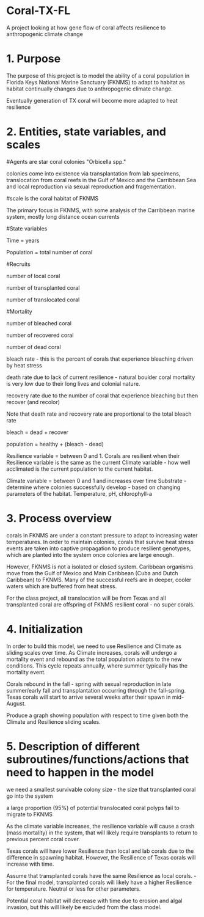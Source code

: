 # Coral-TX-FL
A project looking at how gene flow of coral affects resilience to anthropogenic climate change

# 1. Purpose 

The purpose of this project is to model the ability of a coral population in Florida Keys National Marine Sanctuary (FKNMS) to adapt to habitat as habitat continually changes due to anthropogenic climate change. 

Eventually generation of TX coral will become more adapted to heat resilience 

# 2. Entities, state variables, and scales

#Agents are star coral colonies "Orbicella spp."

colonies come into existence via transplantation from lab specimens, translocation from coral reefs in the Gulf of Mexico and the Carribbean Sea and local reproduction via sexual reproduction and fragementation.

#scale is the coral habitat of FKNMS

The primary focus in FKNMS, with some analysis of the Carribbean marine system, mostly long distance ocean currents

#State variables

Time = years

Population = total number of coral

#Recruits

number of local coral 

number of transplanted coral

number of translocated coral

#Mortality 

number of bleached coral

number of recovered coral

number of dead coral

bleach rate - this is the percent of corals that experience bleaching driven by heat stress 

death rate due to lack of current resilience - natural boulder coral mortality is very low due to their long lives and colonial nature.

recovery rate due to the number of coral that experience bleaching but then recover (and recolor)

Note that death rate and recovery rate are proportional to the total bleach rate 

bleach = dead + recover

population = healthy + (bleach - dead)

Resilience variable = between 0 and 1. Corals are resilient when their Resilience variable is the same as the current Climate variable - how well acclimated is the current population to the current habitat.

Climate variable = between 0 and 1 and increases over time 
Substrate - determine where colonies successfully develop - based on changing parameters of the habitat. Temperature, pH, chlorophyll-a

# 3. Process overview 

corals in FKNMS are under a constant pressure to adapt to increasing water temperatures. In order to maintain colonies, corals that survive heat stress events are taken into captive propagation to produce resilient genotypes, which are planted into the system once colonies are large enough. 

However, FKNMS is not a isolated or closed system. Caribbean organisms move from the Gulf of Mexico and Main Caribbean (Cuba and Dutch Caribbean) to FKNMS. Many of the successful reefs are in deeper, cooler waters which are buffered from heat stress.

For the class project, all translocation will be from Texas and all transplanted coral are offspring of FKNMS resilient coral - no super corals.

# 4. Initialization 

In order to build this model, we need to use Resilience and Climate as sliding scales over time. As Climate increases, corals will undergo a mortality event and rebound as the total population adapts to the new conditions. This cycle repeats annually, where summer typically has the mortality event. 

Corals rebound in the fall - spring with sexual reproduction in late summer/early fall and transplantation occurring through the fall-spring. Texas corals will start to arrive several weeks after their spawn in mid-August. 

Produce a graph showing population with respect to time given both the Climate and Resilience sliding scales.

# 5. Description of different subroutines/functions/actions that need to happen in the model
we need a smallest survivable colony size - the size that transplanted coral go into the system

a large proportion (95%) of potential translocated coral polyps fail to migrate to FKNMS

As the climate variable increases, the resilience variable will cause a crash (mass mortality) in the system, that will likely require transplants to return to previous percent coral cover. 

Texas corals will have lower Resilience than local and lab corals due to the difference in spawning habitat. However, the Resilience of Texas corals will increase with time.

Assume that transplanted corals have the same Resilience as local corals. - For the final model, transplanted corals will likely have a higher Resilience for temperature. Neutral or less for other parameters.

Potential coral habitat will decrease with time due to erosion and algal invasion, but this will likely be excluded from the class model.

